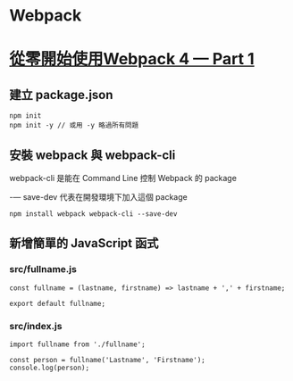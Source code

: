 Webpack
=
<h1><a href="https://medium.com/@chuanjen.wang/%E5%BE%9E%E9%9B%B6%E9%96%8B%E5%A7%8B%E4%BD%BF%E7%94%A8webpack-4-part-1-141d7a547c4a">從零開始使用Webpack 4 — Part 1</a></h1>

<h2>建立 package.json</h2>

    npm init
    npm init -y // 或用 -y 略過所有問題

<h2>安裝 webpack 與 webpack-cli</h2>

webpack-cli 是能在 Command Line 控制 Webpack 的 package

-— save-dev 代表在開發環境下加入這個 package

    npm install webpack webpack-cli --save-dev

<h2>新增簡單的 JavaScript 函式</h2>

<h3>src/fullname.js</h3>

    const fullname = (lastname, firstname) => lastname + ',' + firstname;

    export default fullname;

<h3>src/index.js</h3>

    import fullname from './fullname';

    const person = fullname('Lastname', 'Firstname');
    console.log(person);
